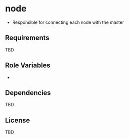 node
===============

* Responsible for connecting each node with the master

Requirements
------------

TBD

Role Variables
--------------

-

Dependencies
------------

TBD

License
-------

TBD
